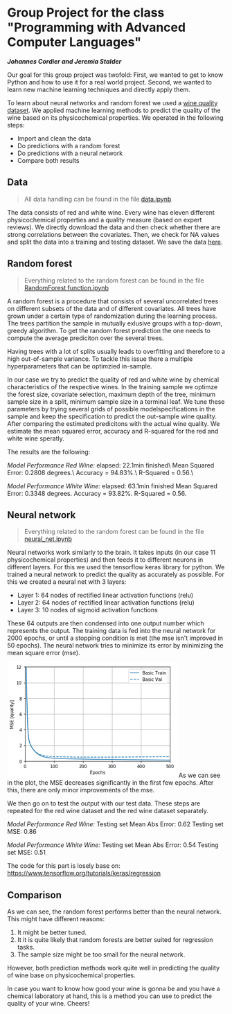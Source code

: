 # Group Project for the class "Programming with Advanced Computer Languages"
_**Johannes Cordier and Jeremia Stalder**_

Our goal for this group project was twofold: First, we wanted to get to know Python and how to use it for a real world project. Second, we wanted to learn new machine learning techniques and directly apply them.

To learn about neural networks and random forest we used a [wine quality dataset](https://archive.ics.uci.edu/ml/datasets/wine+quality). We applied machine learning methods to predict the quality of the wine based on its physicochemical properties. We operated in the following steps:
- Import and clean the data
- Do predictions with a random forest
- Do predictions with a neural network
- Compare both results

## Data
> All data handling can be found in the file [data.ipynb](./data.ipynb)

The data consists of red and white wine. Every wine has eleven different physicochemical properties and a quality measure (based on expert reviews). We directly download the data and then check whether there are strong correlations between the covariates. Then, we check for NA values and split the data into a training and testing dataset. We save the data [here](./data/).

## Random forest
> Everything related to the random forest can be found in the file [RandomForest function.ipynb](./RandomForest%20function.ipynb)

A random forest is a procedure that consists of several uncorrelated trees on different subsets of the data and of different covariates. 
All trees have grown under a certain type of randomization during the learning process. 
The trees partition the sample in mutually exlusive groups with a top-down, greedy algorithm. 
To get the random forest prediction the one needs to compute the average prediciton over the several trees. 

Having trees with a lot of splits usually leads to overfitting and therefore to a high out-of-sample variance. 
To tackle this issue there a multiple hyperparameters that can be optimzied in-sample.

In our case we try to predict the quality of red and white wine by chemical characteristics of the respective wines. 
In the training sample we optimze the forest size, covariate selection, maximum depth of the tree, minimum sample size in a split, minimum sample size in a terminal leaf.
We tune these parameters by trying several grids of possible modelspecifications in the sample and keep the specification to predict the out-sample wine quality. 
After comparing the estimated predicitons with the actual wine quality. We estimate the mean squared error, accuracy and R-squared for the red and white wine speratly. 

The results are the following:

_Model Performance Red Wine:_
elapsed: 22.1min finished\\
Mean Squared Error: 0.2808 degrees.\\
Accuracy = 94.83%.\\
R-Squared = 0.56.\\

_Model Performance White Wine:_
elapsed: 63.1min finished
Mean Squared Error: 0.3348 degrees.
Accuracy = 93.82%.
R-Squared = 0.56.


## Neural network
> Everything related to the random forest can be found in the file [neural_net.ipynb](./neural_net.ipynb)

Neural networks work similarly to the brain. It takes inputs (in our case 11 physicochemical properties) and then feeds it to different neurons in different layers. For this we used the tensorflow keras library for python. We trained a neural network to predict the quality as accurately as possible. For this we created a neural net with 3 layers:
- Layer 1: 64 nodes of rectified linear activation functions (relu)
- Layer 2: 64 nodes of rectified linear activation functions (relu)
- Layer 3: 10 nodes of sigmoid activation functions

These 64 outputs are then condensed into one output number which represents the output. The training data is fed into the neural network for 2000 epochs, or until a stopping condition is met (the mse isn't improved in 50 epochs). The neural network tries to minimize its error by minimizing the mean square error (mse). 

![Image of MSE for red wine in the first 500 epochs](./data/mse_red.png)
As we can see in the plot, the MSE decreases significantly in the first few epochs. After this, there are only minor improvements of the mse.

We then go on to test the output with our test data. These steps are repeated for the red wine dataset and the red wine dataset separately. 

_Model Performance Red Wine:_
Testing set Mean Abs Error:  0.62 
Testing set MSE:  0.86 

_Model Performance White Wine:_
Testing set Mean Abs Error:  0.54 
Testing set MSE:  0.51 

The code for this part is losely base on: https://www.tensorflow.org/tutorials/keras/regression

## Comparison
As we can see, the random forest performs better than the neural network. This might have different reasons:
1. It might be better tuned.
2. It it is quite likely that random forests are better suited for regression tasks.
3. The sample size might be too small for the neural network.

However, both prediction methods work quite well in predicting the quality of wine base on physicochemical properties.

In case you want to know how good your wine is gonna be and you have a chemical laboratory at hand, this is a method you can use to predict the quality of your wine. Cheers!
